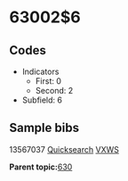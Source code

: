 # 63002$6

## Codes

-   Indicators
    -   First: 0
    -   Second: 2
-   Subfield: 6

## Sample bibs

13567037 [Quicksearch](https://search.library.yale.edu/catalog/13567037) [VXWS](http://prodorbis.library.yale.edu:7014/vxws/GetHoldingsService?bibId=13567037)

**Parent topic:**[630](../../tags/630/630.md)

